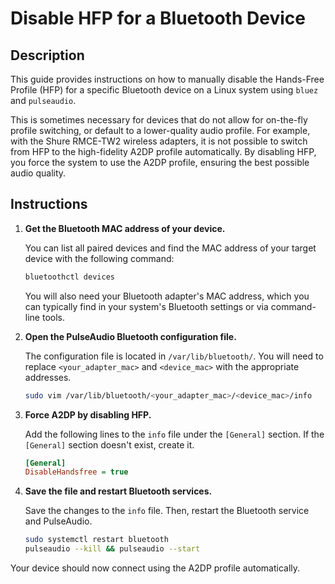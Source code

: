 # Disable HFP for a Bluetooth Device

## Description

This guide provides instructions on how to manually disable the Hands-Free Profile (HFP) for a specific Bluetooth device on a Linux system using `bluez` and `pulseaudio`.

This is sometimes necessary for devices that do not allow for on-the-fly profile switching, or default to a lower-quality audio profile. For example, with the Shure RMCE-TW2 wireless adapters, it is not possible to switch from HFP to the high-fidelity A2DP profile automatically. By disabling HFP, you force the system to use the A2DP profile, ensuring the best possible audio quality.

## Instructions

1.  **Get the Bluetooth MAC address of your device.**

    You can list all paired devices and find the MAC address of your target device with the following command:

    ```bash
    bluetoothctl devices
    ```

    You will also need your Bluetooth adapter's MAC address, which you can typically find in your system's Bluetooth settings or via command-line tools.

2.  **Open the PulseAudio Bluetooth configuration file.**

    The configuration file is located in `/var/lib/bluetooth/`. You will need to replace `<your_adapter_mac>` and `<device_mac>` with the appropriate addresses.

    ```bash
    sudo vim /var/lib/bluetooth/<your_adapter_mac>/<device_mac>/info
    ```

3.  **Force A2DP by disabling HFP.**

    Add the following lines to the `info` file under the `[General]` section. If the `[General]` section doesn't exist, create it.

    ```ini
    [General]
    DisableHandsfree = true
    ```

4.  **Save the file and restart Bluetooth services.**

    Save the changes to the `info` file. Then, restart the Bluetooth service and PulseAudio.

    ```bash
    sudo systemctl restart bluetooth
    pulseaudio --kill && pulseaudio --start
    ```

Your device should now connect using the A2DP profile automatically.
